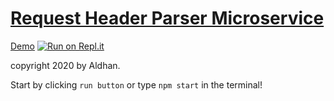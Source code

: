 # [Request Header Parser Microservice](https://www.freecodecamp.org/learn/apis-and-microservices/apis-and-microservices-projects/request-header-parser-microservice)
[Demo](https://boilerplate-project-headerparser.aldhaneka.repl.co/) [![Run on Repl.it](https://repl.it/badge/github/kem0o/neonitev2)](https://repl.it/@aldhaneka/boilerplate-project-headerparser)

copyright 2020 by Aldhan.

Start by clicking `run button` or type `npm start` in the terminal!
